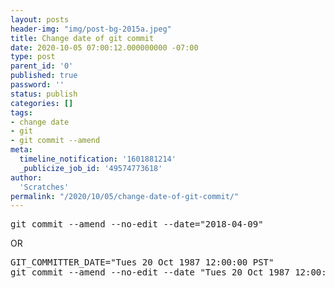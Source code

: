 ```yaml
---
layout: posts
header-img: "img/post-bg-2015a.jpeg"
title: Change date of git commit
date: 2020-10-05 07:00:12.000000000 -07:00
type: post
parent_id: '0'
published: true
password: ''
status: publish
categories: []
tags:
- change date
- git
- git commit --amend
meta:
  timeline_notification: '1601881214'
  _publicize_job_id: '49574773618'
author:
  'Scratches'
permalink: "/2020/10/05/change-date-of-git-commit/"
---
```


<pre>git commit --amend --no-edit --date="2018-04-09"</pre>


OR


<pre>GIT_COMMITTER_DATE="Tues 20 Oct 1987 12:00:00 PST" 
git commit --amend --no-edit --date "Tues 20 Oct 1987 12:00:00 PST"
</pre>

